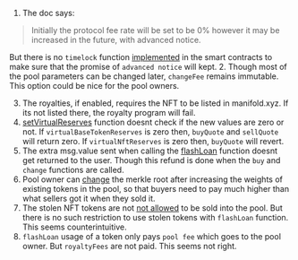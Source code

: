 1. The doc says:
 > Initially the protocol fee rate will be set to be 0% however it may be increased in the future, with advanced notice.

But there is no `timelock` function [implemented](https://github.com/code-423n4/2023-04-caviar/blob/cd8a92667bcb6657f70657183769c244d04c015c/src/Factory.sol#L141) in the smart contracts to make sure that the promise of `advanced notice` will kept.
2. Though most of the pool parameters can be changed later, `changeFee` remains immutable. This option could be nice for the pool owners. 

3. The royalties, if enabled, requires the NFT to be listed in manifold.xyz. If its not listed there, the royalty program will fail. 
4. [setVirtualReserves](https://github.com/code-423n4/2023-04-caviar/blob/cd8a92667bcb6657f70657183769c244d04c015c/src/PrivatePool.sol#L538) function doesnt check if the new values are zero or not. If `virtualBaseTokenReserves` is zero then, `buyQuote` and `sellQuote` will return zero. If `virtualNftReserves` is zero then, `buyQuote` will revert.
5. The extra msg.value sent when calling the [flashLoan](https://github.com/code-423n4/2023-04-caviar/blob/cd8a92667bcb6657f70657183769c244d04c015c/src/PrivatePool.sol#L623) function doesnt get returned to the user. Though this refund is done when the `buy` and `change` functions are called.
6. Pool owner can [change](https://github.com/code-423n4/2023-04-caviar/blob/cd8a92667bcb6657f70657183769c244d04c015c/src/PrivatePool.sol#L550) the merkle root after increasing the weights of existing tokens in the pool, so that buyers need to pay much higher than what sellers got it when they sold it. 
7. The stolen NFT tokens are not [not allowed](https://github.com/code-423n4/2023-04-caviar/blob/cd8a92667bcb6657f70657183769c244d04c015c/src/PrivatePool.sol#L316-L318) to be sold into the pool. But there is no such restriction to use stolen tokens with `flashLoan` function. This seems counterintuitive. 
8. `flashLoan` usage of a token only pays `pool fee` which goes to the pool owner. But `royaltyFees` are not paid. This seems not right.